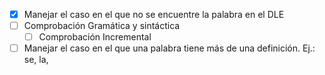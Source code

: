 -[x] Manejar el caso en el que no se encuentre la palabra en el DLE
-[ ] Comprobación Gramática y sintáctica
    - [ ] Comprobación Incremental
-[ ] Manejar el caso en el que una palabra tiene más de una definición. Ej.: se, la,
